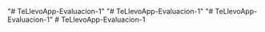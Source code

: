 "# TeLlevoApp-Evaluacion-1" 
"# TeLlevoApp-Evaluacion-1" 
"# TeLlevoApp-Evaluacion-1" 
#   T e L l e v o A p p - E v a l u a c i o n - 1  
 